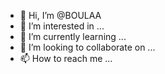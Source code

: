 - 👋 Hi, I’m @BOULAA
- 👀 I’m interested in ...
- 🌱 I’m currently learning ...
- 💞️ I’m looking to collaborate on ...
- 📫 How to reach me ...

<!---
BOULAA/BOULAA is a ✨ special ✨ repository because its `README.md` (this file) appears on your GitHub profile.
You can click the Preview link to take a look at your changes.
--->

